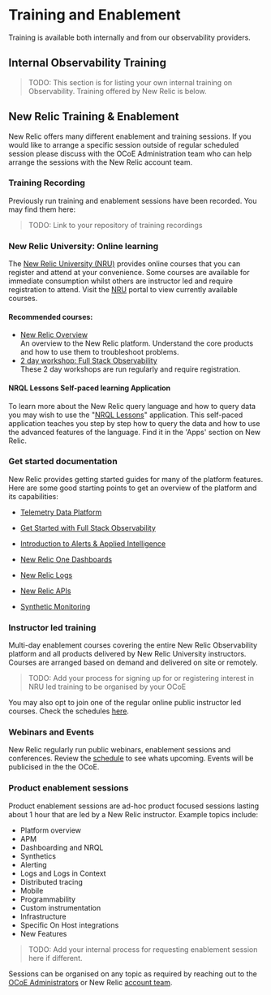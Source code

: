 # Training and Enablement
Training is available both internally and from our observability providers. 

## Internal Observability Training

> TODO: This section is for listing your own internal training on Observability. Training offered by New Relic is below.


## New Relic Training & Enablement
New Relic offers many different enablement and training sessions. If you would like to arrange a specific session outside of regular scheduled session please discuss with the OCoE Administration team who can help arrange the sessions with the New Relic account team. 

### Training Recording
Previously run training and enablement sessions have been recorded. You may find them here:

> TODO: Link to your repository of training recordings

### New Relic University: Online learning
The [New Relic University (NRU)](https://learn.newrelic.com/) provides online courses that you can register and attend at your convenience. Some courses are available for immediate consumption whilst others are instructor led and require registration to attend. Visit the [NRU](https://learn.newrelic.com/) portal to view currently available courses.

#### Recommended courses:
- [New Relic Overview](https://learn.newrelic.com/overview-course)  
An overview to the New Relic platform. Understand the core products and how to use them to troubleshoot problems.
- [2 day workshop: Full Stack Observability](https://learn.newrelic.com/page/event-registration)  
These 2 day workshops are run regularly and require registration.  

#### NRQL Lessons Self-paced learning Application
To learn more about the New Relic query language and how to query data you may wish to use the "[NRQL Lessons](https://opensource.newrelic.com/projects/newrelic/nr1-learn-nrql)" application. This self-paced application teaches you step by step how to query the data and how to use the advanced features of the language. Find it in the 'Apps' section on New Relic.

### Get started documentation
New Relic provides getting started guides for many of the platform features. Here are some good starting points to get an overview of the platform and its capabilities:

- [Telemetry Data Platform](https://docs.newrelic.com/docs/telemetry-data-platform/ingest-manage-data/get-started/get-know-telemetry-data-platform)

- [Get Started with Full Stack Observability](https://docs.newrelic.com/docs/full-stack-observability/observe-everything/get-started-new-relic-observability/get-started-full-stack-observability)

- [Introduction to Alerts & Applied Intelligence](https://docs.newrelic.com/docs/alerts-applied-intelligence/new-relic-alerts/get-started/introduction-alerts)

- [New Relic One Dashboards](https://docs.newrelic.com/docs/query-your-data/explore-query-data/dashboards/introduction-new-relic-one-dashboards)

- [New Relic Logs](https://docs.newrelic.com/docs/logs/log-management/get-started/get-started-log-management)

- [New Relic APIs](https://docs.newrelic.com/docs/apis/get-started/intro-apis/introduction-new-relic-apis)

- [Synthetic Monitoring](https://docs.newrelic.com/docs/synthetics/synthetic-monitoring/getting-started/get-started-new-relic-synthetic-monitoring)


### Instructor led training
Multi-day enablement courses covering the entire New Relic Observability platform and all products delivered by New Relic University instructors. Courses are arranged based on demand and delivered on site or remotely.

> TODO: Add your process for signing up for or registering interest in NRU led training to be organised by your OCoE

You may also opt to join one of the regular online public instructor led courses. Check the schedules [here](https://learn.newrelic.com/page/event-registration). 

### Webinars and Events
New Relic regularly run public webinars, enablement sessions and conferences. Review the [schedule](https://learn.newrelic.com/page/event-registration) to see whats upcoming. Events will be publicised in the the OCoE.

### Product enablement sessions
Product enablement sessions are ad-hoc product focused sessions lasting about 1 hour that are led by a New Relic instructor. Example topics include:

- Platform overview
- APM
- Dashboarding and NRQL
- Synthetics
- Alerting 
- Logs and Logs in Context
- Distributed tracing
- Mobile
- Programmability
- Custom instrumentation
- Infrastructure
- Specific On Host integrations
- New Features

> TODO: Add your internal process for requesting enablement session here if different.

Sessions can be organised on any topic as required by reaching out to the [OCoE Administrators](/sections/ocoe/ocoe.md#Administration-Team) or New Relic [account team](/sections/account.md#New-Relic-Account-Team).

